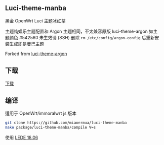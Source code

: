 ## Luci-theme-manba

黑金 OpenWrt Luci 主题冰红茶

主题纯娱乐主题配置和 Argon 主题相同，不太兼容原版 luci-theme-argon 如主题颜色 #542580 未生效请 (SSH) 删除 `rm /etc/config/argon-config` 后重新安装生成即是曼巴主题

Forked from [luci-theme-argon](https://github.com/jerrykuku/luci-theme-argon)

## 下载

[下载](https://github.com/miaoermua/luci-theme-manba/releases/tag/v1.0)

## 编译

适用于 OpenWrt/immoralwrt js 版本

```bash
git clone https://github.com/miaoermua/luci-theme-manba
make package/luci-theme-manba/compile V=s
```

使用 [LEDE 18.06](https://github.com/miaoermua/luci-theme-manba/tree/lede)
